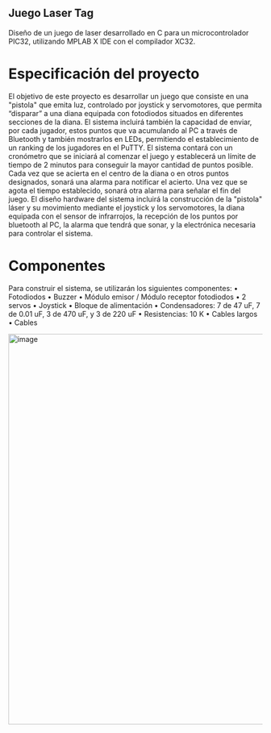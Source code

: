 ## Juego Laser Tag

Diseño de un juego de laser desarrollado en C para un microcontrolador PIC32, utilizando MPLAB X IDE con el compilador XC32.

# Especificación del proyecto

El objetivo de este proyecto es desarrollar un juego que consiste en una "pistola" que
emita luz, controlado por joystick y servomotores, que permita “disparar” a una diana
equipada con fotodiodos situados en diferentes secciones de la diana. El sistema
incluirá también la capacidad de enviar, por cada jugador, estos puntos que va
acumulando al PC a través de Bluetooth y también mostrarlos en LEDs, permitiendo
el establecimiento de un ranking de los jugadores en el PuTTY.
El sistema contará con un cronómetro que se iniciará al comenzar el juego y
establecerá un límite de tiempo de 2 minutos para conseguir la mayor cantidad de
puntos posible. Cada vez que se acierta en el centro de la diana o en otros puntos
designados, sonará una alarma para notificar el acierto. Una vez que se agota el
tiempo establecido, sonará otra alarma para señalar el fin del juego.
El diseño hardware del sistema incluirá la construcción de la "pistola" láser y su
movimiento mediante el joystick y los servomotores, la diana equipada con el sensor
de infrarrojos, la recepción de los puntos por bluetooth al PC, la alarma que tendrá
que sonar, y la electrónica necesaria para controlar el sistema.

# Componentes

Para construir el sistema, se utilizarán los siguientes componentes:
• Fotodiodos
• Buzzer
• Módulo emisor / Módulo receptor fotodiodos
• 2 servos
• Joystick
• Bloque de alimentación
• Condensadores: 7 de 47 uF, 7 de 0.01 uF, 3 de 470 uF, y 3 de 220 uF
• Resistencias: 10 K
• Cables largos
• Cables


<img width="775" alt="image" src="https://github.com/user-attachments/assets/79307e6f-fb5f-4fdf-aec9-5e2a34347d42" />
